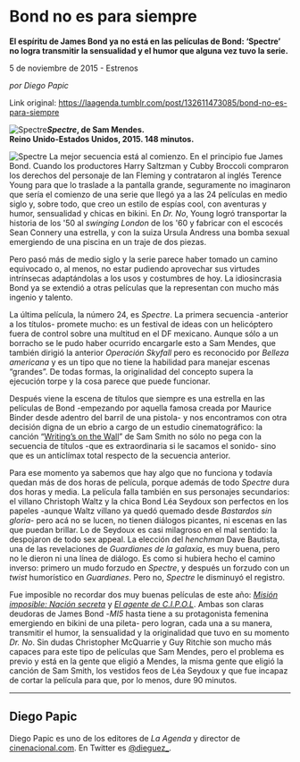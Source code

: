 # Bond no es para siempre

**El espíritu de James Bond ya no está en las películas de Bond: ‘Spectre’ no logra transmitir la sensualidad y el humor que alguna vez tuvo la serie.**

5 de noviembre de 2015 - Estrenos

_por Diego Papic_

Link original: https://laagenda.tumblr.com/post/132611473085/bond-no-es-para-siempre

![Spectre](https://64.media.tumblr.com/358a36f9ab3cc4e06bc7e626b5b97ebb/tumblr_inline_pk35duDYYx1t6q87u_500.jpg)***Spectre*, de Sam Mendes.  
 Reino Unido-Estados Unidos, 2015. 148 minutos.**

![Spectre](https://64.media.tumblr.com/358a36f9ab3cc4e06bc7e626b5b97ebb/tumblr_inline_pk35duDYYx1t6q87u_500.jpg) La mejor secuencia está al comienzo. En el principio fue James Bond. Cuando los productores Harry Saltzman y Cubby Broccoli compraron los derechos del personaje de Ian Fleming y contrataron al inglés Terence Young para que lo traslade a la pantalla grande, seguramente no imaginaron que sería el comienzo de una serie que llegó ya a las 24 películas en medio siglo y, sobre todo, que creo un estilo de espías cool, con aventuras y humor, sensualidad y chicas en bikini. En *Dr. No*, Young logró transportar la historia de los '50 al *swinging London* de los '60 y fabricar con el escocés Sean Connery una estrella, y con la suiza Ursula Andress una bomba sexual emergiendo de una piscina en un traje de dos piezas.

Pero pasó más de medio siglo y la serie parece haber tomado un camino equivocado o, al menos, no estar pudiendo aprovechar sus virtudes intrínsecas adaptándolas a los usos y costumbres de hoy. La idiosincrasia Bond ya se extendió a otras películas que la representan con mucho más ingenio y talento.

La última película, la número 24, es *Spectre*. La primera secuencia -anterior a los títulos- promete mucho: es un festival de ideas con un helicóptero fuera de control sobre una multitud en el DF mexicano. Aunque sólo a un borracho se le pudo haber ocurrido encargarle esto a Sam Mendes, que también dirigió la anterior *Operación Skyfall* pero es reconocido por *Belleza americana* y es un tipo que no tiene la habilidad para manejar escenas “grandes”. De todas formas, la originalidad del concepto supera la ejecución torpe y la cosa parece que puede funcionar.

Después viene la escena de títulos que siempre es una estrella en las películas de Bond -empezando por aquella famosa creada por Maurice Binder desde adentro del barril de una pistola- y nos encontramos con otra decisión digna de un ebrio a cargo de un estudio cinematográfico: la canción “[Writing’s on the Wall](https://youtu.be/8jzDnsjYv9A)” de Sam Smith no sólo no pega con la secuencia de títulos -que es extraordinaria si le sacamos el sonido- sino que es un anticlímax total respecto de la secuencia anterior.

Para ese momento ya sabemos que hay algo que no funciona y todavía quedan más de dos horas de película, porque además de todo *Spectre* dura dos horas y media. La película falla también en sus personajes secundarios: el villano Christoph Waltz y la chica Bond Léa Seydoux son perfectos en los papeles -aunque Waltz villano ya quedó quemado desde *Bastardos sin gloria*- pero acá no se lucen, no tienen diálogos picantes, ni escenas en las que puedan brillar. Lo de Seydoux es casi milagroso en el mal sentido: la despojaron de todo sex appeal. La elección del *henchman* Dave Bautista, una de las revelaciones de *Guardianes de la galaxia*, es muy buena, pero no le dieron ni una línea de diálogo. Es como si hubiera hecho el camino inverso: primero un mudo forzudo en *Spectre*, y después un forzudo con un *twist* humorístico en *Guardianes*. Pero no, *Spectre* le disminuyó el registro.

Fue imposible no recordar dos muy buenas películas de este año: *[Misión imposible: Nación secreta](http://laagenda.buenosaires.gob.ar/post/125440091590/dif%C3%ADcil-pero-no-imposible)* y *[El agente de C.I.P.O.L](http://laagenda.buenosaires.gob.ar/post/127687334550/est%C3%BApida-sensual-guerra-fr%C3%ADa)*. Ambas son claras deudoras de James Bond -*MI5* hasta tiene a su protagonista femenina emergiendo en bikini de una pileta- pero logran, cada una a su manera, transmitir el humor, la sensualidad y la originalidad que tuvo en su momento *Dr. No*. Sin dudas Christopher McQuarrie y Guy Ritchie son mucho más capaces para este tipo de películas que Sam Mendes, pero el problema es previo y está en la gente que eligió a Mendes, la misma gente que eligió la canción de Sam Smith, los vestidos feos de Léa Seydoux y que fue incapaz de cortar la película para que, por lo menos, dure 90 minutos.

  




---

 Diego Papic
------------

 Diego Papic es uno de los editores de *La Agenda* y director de [cinenacional.com](http://www.cinenacional.com). En Twitter es [@dieguez\_](http://www.twitter.com/dieguez_). 

